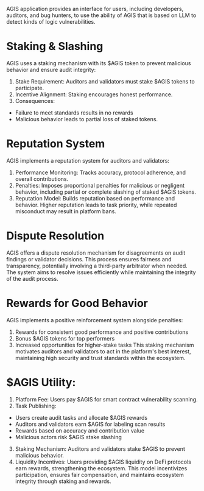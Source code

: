 AGIS application provides an interface for users, including developers, auditors, and bug hunters, to use the ability of AGIS that is based on LLM to detect kinds of logic vulnerabilities.
# Staking & Slashing
AGIS uses a staking mechanism with its $AGIS token to prevent malicious behavior and ensure audit integrity:
1. Stake Requirement: Auditors and validators must stake $AGIS tokens to participate.
2. Incentive Alignment: Staking encourages honest performance.
3. Consequences:
  - Failure to meet standards results in no rewards
  - Malicious behavior leads to partial loss of staked tokens.
# Reputation System
AGIS implements a reputation system for auditors and validators:
1. Performance Monitoring: Tracks accuracy, protocol adherence, and overall contributions.
2. Penalties: Imposes proportional penalties for malicious or negligent behavior, including partial or complete slashing of staked $AGIS tokens.
3. Reputation Model: Builds reputation based on performance and behavior. Higher reputation leads to task priority, while repeated misconduct may result in platform bans.
# Dispute Resolution
AGIS offers a dispute resolution mechanism for disagreements on audit findings or validator decisions. This process ensures fairness and transparency, potentially involving a third-party arbitrator when needed. The system aims to resolve issues efficiently while maintaining the integrity of the audit process.
# Rewards for Good Behavior
AGIS implements a positive reinforcement system alongside penalties:
1. Rewards for consistent good performance and positive contributions
2. Bonus $AGIS tokens for top performers
3. Increased opportunities for higher-stake tasks
This staking mechanism motivates auditors and validators to act in the platform's best interest, maintaining high security and trust standards within the ecosystem.
# $AGIS Utility:
1. Platform Fee: Users pay $AGIS for smart contract vulnerability scanning.
2. Task Publishing:
  - Users create audit tasks and allocate $AGIS rewards
  - Auditors and validators earn $AGIS for labeling scan results
  - Rewards based on accuracy and contribution value
  - Malicious actors risk $AGIS stake slashing
3. Staking Mechanism: Auditors and validators stake $AGIS to prevent malicious behavior.
4. Liquidity Incentives: Users providing $AGIS liquidity on DeFi protocols earn rewards, strengthening the ecosystem.
This model incentivizes participation, ensures fair compensation, and maintains ecosystem integrity through staking and rewards.
